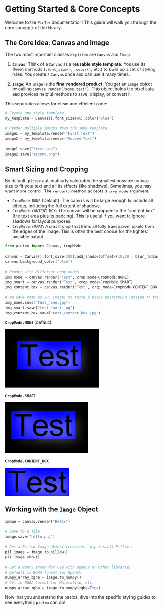 # Getting Started & Core Concepts

Welcome to the `PicTex` documentation! This guide will walk you through the core concepts of the library.

## The Core Idea: Canvas and Image

The two most important classes in `pictex` are `Canvas` and `Image`.

1.  **`Canvas`**: Think of a `Canvas` as a **reusable style template**. You use its fluent methods (`.font_size()`, `.color()`, etc.) to build up a set of styling rules. You create a `Canvas` once and can use it many times.

2.  **`Image`**: An `Image` is the **final rendered product**. You get an `Image` object by calling `canvas.render("some text")`. This object holds the pixel data and provides helpful methods to save, display, or convert it.

This separation allows for clean and efficient code:

```python
# Create one style template
my_template = Canvas().font_size(80).color("blue")

# Render multiple images from the same template
image1 = my_template.render("First Text")
image2 = my_template.render("Second Text")

image1.save("first.png")
image2.save("second.png")
```

## Smart Sizing and Cropping

By default, `pictex` automatically calculates the smallest possible canvas size to fit your text and all its effects (like shadows). Sometimes, you may want more control. The `render()` method accepts a `crop_mode` argument:

-   `CropMode.NONE` (Default): The canvas will be large enough to include all effects, including the full extent of shadows.
-   `CropMode.CONTENT_BOX`: The canvas will be cropped to the "content box" (the text area plus its padding). This is useful if you want to ignore shadows for layout purposes.
-   `CropMode.SMART`: A smart crop that trims all fully transparent pixels from the edges of the image. This is often the best choice for the tightest possible output.

```python
from pictex import Canvas, CropMode

canvas = Canvas().font_size(100).add_shadow(offset=(10,10), blur_radius=20, color="white")
canvas.background_color("blue")

# Render with different crop modes
img_none = canvas.render("Test", crop_mode=CropMode.NONE)
img_smart = canvas.render("Test", crop_mode=CropMode.SMART)
img_content_box = canvas.render("Test", crop_mode=CropMode.CONTENT_BOX)

# We save them as JPG images to force a black background instead of transparent, so it's easier to see the difference
img_none.save("test_none.jpg")
img_smart.save("test_smart.jpg")
img_content_box.save("test_content_box.jpg")
```

**`CropMode.NONE`** (default):

![None crop result](assets/getting-started-1-none.jpg)

**`CropMode.SMART`**:

![Smart crop result](assets/getting-started-1-smart.jpg)

**`CropMode.CONTENT_BOX`**:

![Content-box crop result](assets/getting-started-1-cb.jpg)

## Working with the `Image` Object

```python
image = canvas.render("Hello")

# Save to a file
image.save("hello.png")

# Get a Pillow Image object (requires `pip install Pillow`)
pil_image = image.to_pillow()
pil_image.show()

# Get a NumPy array for use with OpenCV or other libraries
# Default is BGRA format for OpenCV
numpy_array_bgra = image.to_numpy()
# Get in RGBA format for Matplotlib, etc.
numpy_array_rgba = image.to_numpy(rgba=True)
```

Now that you understand the basics, dive into the specific styling guides to see everything `pictex` can do!
